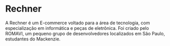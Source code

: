 # Rechner

A Rechner é um E-commerce voltado para a área de tecnologia, com especialização em informática e peças de eletrônica. Foi criado pelo ROMAVI, um pequeno grupo de desenvolvedores localizados em São Paulo, estudantes do Mackenzie.
